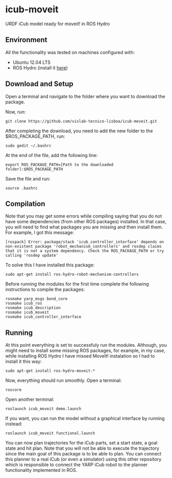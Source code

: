 # icub-moveit

URDF iCub model ready for moveit! in ROS Hydro

## Environment

All the functionality was tested on machines configured with:

+ Ubuntu 12.04 LTS
+ ROS Hydro (install it [here](http://wiki.ros.org/hydro/Installation/Ubuntu))

## Download and Setup

Open a terminal and navigate to the folder where you want to download the package.

Now, run:

    git clone https://github.com/vislab-tecnico-lisboa/icub-moveit.git

After completing the download, you need to add the new folder to the $ROS_PACKAGE_PATH, run:

    sudo gedit ~/.bashrc

At the end of the file, add the following line:

    export ROS_PACKAGE_PATH=[Path to the downloaded folder]:$ROS_PACKAGE_PATH
    
Save the file and run:

    source .bashrc

## Compilation

Note that you may get some errors while compiling saying that you do not have some dependencies (from other ROS packages) installed. In that case, you will need to find what packages you are missing and then install them. For example, I got this message:

    [rospack] Error: package/stack 'icub_controller_interface' depends on non-existent package 'robot_mechanism_controllers' and rosdep claims that it is not a system dependency. Check the ROS_PACKAGE_PATH or try calling 'rosdep update'

To solve this I have installed this package:

    sudo apt-get install ros-hydro-robot-mechanism-controllers

Before running the modules for the first time complete the following instructions to compile the packages:

    rosmake yarp_msgs bond_core
    rosmake icub_ros
    rosmake icub_description
    rosmake icub_moveit
    rosmake icub_controller_interface

## Running

At this point everything is set to successfuly run the modules. Although, you might need to install some missing ROS packages, for example, in my case, while installing ROS Hydro I have missed MoveIt! instalation so I had to install it this way:

    sudo apt-get install ros-hydro-moveit-*

Now, everything should run smoothly. Open a terminal:

    roscore

Open another terminal:

    roslaunch icub_moveit demo.launch

If you want, you can run the model without a graphical interface by running instead:

    roslaunch icub_moveit functional.launch

You can now plan trajectories for the iCub parts, set a start state, a goal state and hit plan.
Note that you will not be able to execute the trajectory since the main goal of this package is to be able to plan. You can connect this planner to a real iCub (or even a simulator) using this other repository which is responsible to connect the YARP iCub robot to the planner functionality implemented in ROS.
